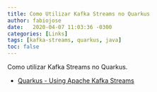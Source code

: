 ```yaml
---
title: Como Utilizar Kafka Streams no Quarkus
author: fabiojose
date:   2020-04-07 11:03:36 -0300
categories: [Links]
tags: [kafka-streams, quarkus, java]
toc: false
---
```


Como utilizar Kafka Streams no Quarkus.

- [Quarkus - Using Apache Kafka Streams](https://quarkus.io/guides/kafka-streams)